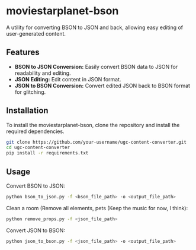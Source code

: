 # moviestarplanet-bson
A utility for converting BSON to JSON and back, allowing easy editing of user-generated content.

## Features

- **BSON to JSON Conversion:** Easily convert BSON data to JSON for readability and editing.
- **JSON Editing:** Edit content in JSON format.
- **JSON to BSON Conversion:** Convert edited JSON back to BSON format for glitching.

## Installation

To install the moviestarplanet-bson, clone the repository and install the required dependencies.

```bash
git clone https://github.com/your-username/ugc-content-converter.git
cd ugc-content-converter
pip install -r requirements.txt
```

## Usage
Convert BSON to JSON:
```bash
python bson_to_json.py -f <bson_file_path> -o <output_file_path>
```
Clean a room (Remove all elements, pets (Keep the music for now, I think):
```bash
python remove_props.py -f <json_file_path>
```
Convert JSON to BSON:
```bash
python json_to_bson.py -f <json_file_path> -o <output_file_path>
```
